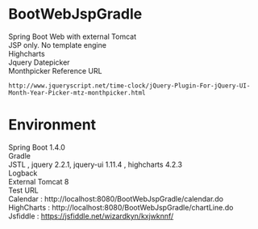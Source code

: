 # BootWebJspGradle
Spring Boot Web with external Tomcat
<br>
JSP only. No template engine<br>
Highcharts <br>
Jquery Datepicker <br> 
Monthpicker Reference URL
```
http://www.jqueryscript.net/time-clock/jQuery-Plugin-For-jQuery-UI-Month-Year-Picker-mtz-monthpicker.html
```
# Environment
Spring Boot 1.4.0<br>
Gradle<br>
JSTL , jquery 2.2.1, jquery-ui 1.11.4 , highcharts 4.2.3<br>
Logback<br>
External Tomcat 8<br>
Test URL <br>
Calendar : http://localhost:8080/BootWebJspGradle/calendar.do<br>
HighCharts : http://localhost:8080/BootWebJspGradle/chartLine.do<br>
Jsfiddle : https://jsfiddle.net/wizardkyn/kxjwknnf/

